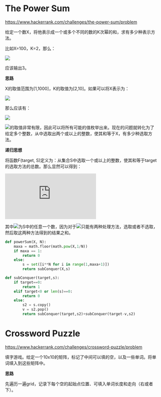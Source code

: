 # The Power Sum

<https://www.hackerrank.com/challenges/the-power-sum/problem>

给定一个数X，将他表示成一个或多个不同的数的K次幂的和，求有多少种表示方法。

比如X=100，K=2，那么：

![](https://latex.codecogs.com/gif.latex?100&space;=&space;10^2&space;=&space;6^2&plus;8^2=1^2&plus;3^2&plus;4^2&plus;5^2&plus;7^2)

应该输出3。

**思路**

X的取值范围为[1,1000]，K的取值为[2,10]。如果可以将X表示为：

![](https://latex.codecogs.com/gif.latex?a_{1}^K&plus;a_{2}^K&plus;...&plus;a_{m}^K)

那么应该有：

![](https://latex.codecogs.com/gif.latex?1\leq&space;a_{i}\leq&space;\left&space;\lfloor&space;\sqrt[K]{X}&space;\right&space;\rfloor&space;,i=1,2,...,m)

![](https://latex.codecogs.com/gif.latex?a_{i})的取值非常有限，因此可以将所有可能的值枚举出来。现在的问题就转化为了给定多个整数，从中选取出两个或以上的整数，使其和等于X，有多少种选取方法。

**递归思想**

将函数F(target, S)定义为：从集合S中选取一个或以上的整数，使其和等于target的选取方法的总数。那么显然可以得到：

![](https://latex.codecogs.com/gif.latex?F%28target%2CS%29%3D%5Cbegin%7Bcases%7D%201%20%26%20%5Ctext%7B%20if%20%7D%20target%3D0%20%5C%5C%200%20%26%20%5Ctext%7B%20if%20%7D%20S%3D%5CO%20%5Cwedge%20target%5Cneq%200%20%5C%5C%200%20%26%20%5Ctext%7B%20if%20%7D%20target%3C0%20%5C%5C%20F%28target-a_%7Bi%7D%2CS-%5Cleft%20%5C%7B%20a_%7Bi%7D%20%5Cright%20%5C%7D%29&plus;F%28target%2CS-%5Cleft%20%5C%7B%20a_%7Bi%7D%20%5Cright%20%5C%7D%29%26%20%5Ctext%7B%20if%20%7D%20target%3E0%5Cwedge%20S%5Cneq%20%5CO%20%5Cend%7Bcases%7D)

其中![](https://latex.codecogs.com/gif.latex?a_{i})为S中的任意一个数，因为对于![](https://latex.codecogs.com/gif.latex?a_{i})只能有两种处理方法，选取或者不选取，然后取这两种方法得到的结果之和。

```python
def powerSum(X, N):
    maxa = math.floor(math.pow(X,1/N))
    if maxa == 1:
        return 0
    else:
        s = set([i**N for i in range(1,maxa+1)])
        return subConquer(X,s)

def subConquer(target,s):
    if target==0:
        return 1
    elif target<0 or len(s)==0:
        return 0
    else:
        s2 = s.copy()
        v = s2.pop()
        return subConquer(target,s2)+subConquer(target-v,s2)
```

# Crossword Puzzle

<https://www.hackerrank.com/challenges/crossword-puzzle/problem>

填字游戏。给定一个10x10的矩阵，标记了中间可以填的空，以及一些单词。将单词填入到这些矩阵中。

**思路**

先遍历一遍grid，记录下每个空的起始点位置、可填入单词长度和走向（右或者下）。

